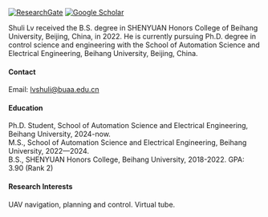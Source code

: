 
[![ResearchGate](https://img.shields.io/badge/-ResearchGate-00CCBB?logo=researchgate&logoColor=white)](https://www.researchgate.net/profile/Shuli-Lv/research)
[![Google Scholar](https://img.shields.io/badge/-Google%20Scholar-4285F4?logo=googlescholar&logoColor=white)](https://scholar.google.com/citations?user=YXrppsYAAAAJ&hl=en)


Shuli Lv received the B.S. degree in SHENYUAN Honors College of Beihang University, Beijing, China, in 2022. He is currently pursuing Ph.D. degree in control science and engineering with the School of Automation Science and Electrical Engineering, Beihang University, Beijing, China.

#### Contact

Email: lvshuli@buaa.edu.cn

#### Education
Ph.D. Student,  School of Automation Science and Electrical Engineering, Beihang University, 2024-now.
\
M.S.,  School of Automation Science and Electrical Engineering, Beihang University, 2022—2024.\
B.S., SHENYUAN Honors College, Beihang University, 2018-2022. GPA: 3.90 (Rank 2)

#### Research Interests             
UAV navigation, planning and control. Virtual tube.

